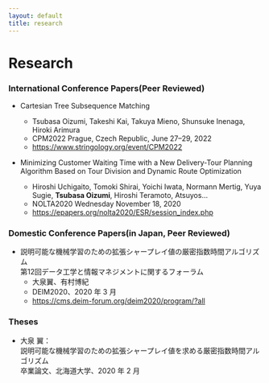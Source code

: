 ```yaml
---
layout: default
title: research
---
```


# Research

### International Conference Papers(Peer Reviewed)

- Cartesian Tree Subsequence Matching
  - Tsubasa Oizumi, Takeshi Kai, Takuya Mieno, Shunsuke Inenaga, Hiroki Arimura
  - CPM2022 Prague, Czech Republic, June 27–29, 2022
  - https://www.stringology.org/event/CPM2022

- Minimizing Customer Waiting Time with a New Delivery-Tour Planning Algorithm Based on Tour Division and Dynamic Route Optimization
  - Hiroshi Uchigaito, Tomoki Shirai, Yoichi Iwata, Normann Mertig, Yuya Sugie, <strong>Tsubasa Oizumi</strong>, Hiroshi Teramoto, Atsuyos...
  - NOLTA2020 Wednesday November 18, 2020
  - https://epapers.org/nolta2020/ESR/session_index.php

### Domestic Conference Papers(in Japan, Peer Reviewed)

- 説明可能な機械学習のための拡張シャープレイ値の厳密指数時間アルゴリズム<br>第12回データ工学と情報マネジメントに関するフォーラム
  - 大泉翼、有村博紀
  - DEIM2020、2020 年 3 月
  - https://cms.deim-forum.org/deim2020/program/?all


### Theses
- 大泉 翼：<br>説明可能な機械学習のための拡張シャープレイ値を求める厳密指数時間アルゴリズム<br>卒業論文、北海道大学、2020 年 2 月
